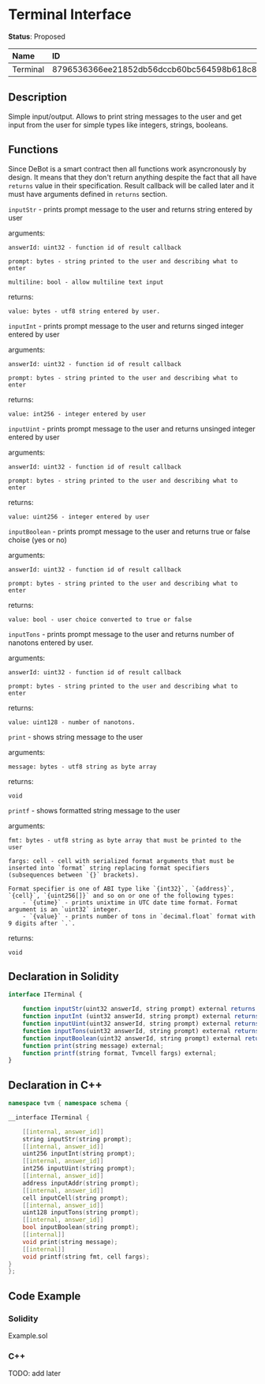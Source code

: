 # Terminal Interface

**Status**: Proposed

| Name      | ID                                                                |
| :-------- | :---------------------------------------------------------------- |
| Terminal  | 8796536366ee21852db56dccb60bc564598b618c865fc50c8b1ab740bba128e3  |


## Description

Simple input/output. Allows to print string messages to the user and get input from the user for simple types like integers, strings, booleans.

## Functions

Since DeBot is a smart contract then all functions work asyncronously by design. It means that they don't return anything despite the fact that all have `returns` value in their specification. Result callback will be called later and it must have arguments defined in `returns` section.

`inputStr` - prints prompt message to the user and returns string entered by user

arguments: 

	answerId: uint32 - function id of result callback
	
	prompt: bytes - string printed to the user and describing what to enter

	multiline: bool - allow multiline text input
returns: 

	value: bytes - utf8 string entered by user.

`inputInt` - prints prompt message to the user and returns singed integer entered by user

arguments: 

	answerId: uint32 - function id of result callback
	
	prompt: bytes - string printed to the user and describing what to enter

returns: 

	value: int256 - integer entered by user

`inputUint` - prints prompt message to the user and returns unsinged integer entered by user

arguments: 

	answerId: uint32 - function id of result callback
	
	prompt: bytes - string printed to the user and describing what to enter

returns: 

	value: uint256 - integer entered by user

`inputBoolean` - prints prompt message to the user and returns true or false choise (yes or no)

arguments: 

	answerId: uint32 - function id of result callback
	
	prompt: bytes - string printed to the user and describing what to enter

returns: 

	value: bool - user choice converted to true or false

`inputTons` - prints prompt message to the user and returns number of nanotons entered by user.

arguments: 

	answerId: uint32 - function id of result callback
	
	prompt: bytes - string printed to the user and describing what to enter

returns: 

	value: uint128 - number of nanotons.

`print` - shows string message to the user

arguments: 

	message: bytes - utf8 string as byte array

returns: 

	void

`printf` - shows formatted string message to the user

arguments: 

	fmt: bytes - utf8 string as byte array that must be printed to the user

	fargs: cell - cell with serialized format arguments that must be inserted into `format` string replacing format specifiers (subsequences between `{}` brackets).

	Format specifier is one of ABI type like `{int32}`, `{address}`, `{cell}`, `{uint256[]}` and so on or one of the following types:
		- `{utime}` - prints unixtime in UTC date time format. Format argument is an `uint32` integer.
		- `{value}` - prints number of tons in `decimal.float` format with 9 digits after `.`.

returns: 

	void

## Declaration in Solidity

```jsx
interface ITerminal {

	function inputStr(uint32 answerId, string prompt) external returns (string value);
	function inputInt (uint32 answerId, string prompt) external returns (int256 value);
	function inputUint(uint32 answerId, string prompt) external returns (uint256 value);
	function inputTons(uint32 answerId, string prompt) external returns (uint128 value);
	function inputBoolean(uint32 answerId, string prompt) external returns (bool value);
	function print(string message) external;
	function printf(string format, Tvmcell fargs) external;
}
```

## Declaration in C++

```cpp
namespace tvm { namespace schema {

__interface ITerminal {

	[[internal, answer_id]]
	string inputStr(string prompt);
	[[internal, answer_id]]
	uint256 inputInt(string prompt);
	[[internal, answer_id]]
	int256 inputUint(string prompt);
	[[internal, answer_id]]
	address inputAddr(string prompt);
	[[internal, answer_id]]
	cell inputCell(string prompt);
	[[internal, answer_id]]
	uint128 inputTons(string prompt);
	[[internal, answer_id]]
	bool inputBoolean(string prompt);
	[[internal]]
	void print(string message);
	[[internal]]
	void printf(string fmt, cell fargs);
}
};
```

## Code Example

### Solidity

Example.sol

### C++

TODO: add later
